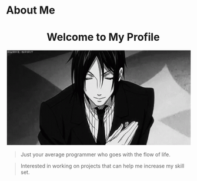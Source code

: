 # About Me

<div id="toc">
  <ul align="center">
    <summary>
      <h1> Welcome to My Profile </h1>
    </summary>
  </ul>
</div>

<p align="center">
    <img width="500" src="Welcome.gif" alt="Welcome">
</p>

> Just your average programmer who goes with the flow of life.

> Interested in working on projects that can help me increase my skill set.
